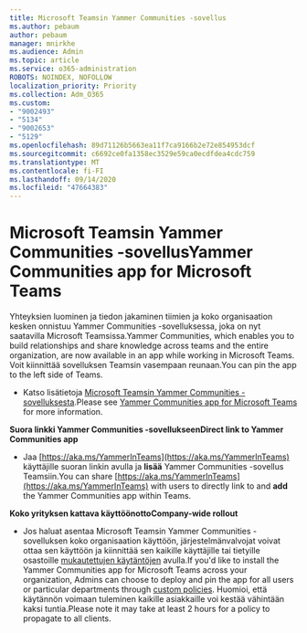 ```yaml
---
title: Microsoft Teamsin Yammer Communities -sovellus
ms.author: pebaum
author: pebaum
manager: mnirkhe
ms.audience: Admin
ms.topic: article
ms.service: o365-administration
ROBOTS: NOINDEX, NOFOLLOW
localization_priority: Priority
ms.collection: Adm_O365
ms.custom:
- "9002493"
- "5134"
- "9002653"
- "5129"
ms.openlocfilehash: 89d71126b5663ea11f7ca9166b2e72e854953dcf
ms.sourcegitcommit: c6692ce0fa1358ec3529e59ca0ecdfdea4cdc759
ms.translationtype: MT
ms.contentlocale: fi-FI
ms.lasthandoff: 09/14/2020
ms.locfileid: "47664383"
---
```

# <a name="yammer-communities-app-for-microsoft-teams"></a><span data-ttu-id="03cc4-102">Microsoft Teamsin Yammer Communities -sovellus</span><span class="sxs-lookup"><span data-stu-id="03cc4-102">Yammer Communities app for Microsoft Teams</span></span>

<span data-ttu-id="03cc4-103">Yhteyksien luominen ja tiedon jakaminen tiimien ja koko organisaation kesken onnistuu Yammer Communities -sovelluksessa, joka on nyt saatavilla Microsoft Teamsissa.</span><span class="sxs-lookup"><span data-stu-id="03cc4-103">Yammer Communities, which enables you to build relationships and share knowledge across teams and the entire organization, are now available in an app while working in Microsoft Teams.</span></span> <span data-ttu-id="03cc4-104">Voit kiinnittää sovelluksen Teamsin vasempaan reunaan.</span><span class="sxs-lookup"><span data-stu-id="03cc4-104">You can pin the app to the left side of Teams.</span></span> 

- <span data-ttu-id="03cc4-105">Katso lisätietoja [Microsoft Teamsin Yammer Communities -sovelluksesta](https://go.microsoft.com/fwlink/?linkid=2127757&clcid=0x409).</span><span class="sxs-lookup"><span data-stu-id="03cc4-105">Please see [Yammer Communities app for Microsoft Teams](https://go.microsoft.com/fwlink/?linkid=2127757&clcid=0x409) for more information.</span></span>

<span data-ttu-id="03cc4-106">**Suora linkki Yammer Communities -sovellukseen**</span><span class="sxs-lookup"><span data-stu-id="03cc4-106">**Direct link to Yammer Communities app**</span></span>

- <span data-ttu-id="03cc4-107">Jaa [https://aka.ms/YammerInTeams](https://aka.ms/YammerInTeams) käyttäjille suoran linkin avulla ja **lisää** Yammer Communities -sovellus Teamsiin.</span><span class="sxs-lookup"><span data-stu-id="03cc4-107">You can share [https://aka.ms/YammerInTeams](https://aka.ms/YammerInTeams) with users to directly link to and **add** the Yammer Communities app within Teams.</span></span>

<span data-ttu-id="03cc4-108">**Koko yrityksen kattava käyttöönotto**</span><span class="sxs-lookup"><span data-stu-id="03cc4-108">**Company-wide rollout**</span></span>

- <span data-ttu-id="03cc4-109">Jos haluat asentaa Microsoft Teamsin Yammer Communities -sovelluksen koko organisaation käyttöön, järjestelmänvalvojat voivat ottaa sen käyttöön ja kiinnittää sen kaikille käyttäjille tai tietyille osastoille [mukautettujen käytäntöjen](https://docs.microsoft.com/microsoftteams/manage-apps) avulla.</span><span class="sxs-lookup"><span data-stu-id="03cc4-109">If you'd like to install the Yammer Communities app for Microsoft Teams across your organization, Admins can choose to deploy and pin the app for all users or particular departments through [custom policies](https://docs.microsoft.com/microsoftteams/manage-apps).</span></span> <span data-ttu-id="03cc4-110">Huomioi, että käytännön voimaan tuleminen kaikille asiakkaille voi kestää vähintään kaksi tuntia.</span><span class="sxs-lookup"><span data-stu-id="03cc4-110">Please note it may take at least 2 hours for a policy to propagate to all clients.</span></span>
